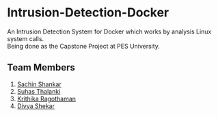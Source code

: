 # Intrusion-Detection-Docker

An Intrusion Detection System for Docker which works by analysis Linux system calls.<br>
Being done as the Capstone Project at PES University.

## Team Members

1. [Sachin Shankar](https://github.com/sach-12)
2. [Suhas Thalanki](https://github.com/thesuhas)
3. [Krithika Ragothaman](https://github.com/kr1k-boop)
4. [Divya Shekar](https://github.com/divyas39)

